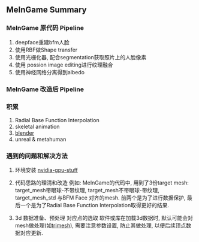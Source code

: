 ## MeInGame Summary

### MeInGame 原代码 Pipeline
1. deepface重建bfm人脸
2. 使用RBF做Shape transfer
3. 使用光栅化器, 配合segmentation获取照片上的人脸像素
4. 使用 possion image editing进行纹理融合
5. 使用神经网络分离得到albedo

### MeInGame 改造后 Pipeline


### 积累
1. Radial Base Function Interpolation
2. skeletal animation
3. [blender](blender.md)
4. unreal & metahuman


### 遇到的问题和解决方法
1. 环境安装
    [nvidia-gpu-stuff](nvidia-gpu-stuff.md)

2. 代码思路的理清和改造
    例如: MeInGame的代码中, 用到了3份target mesh: target_mesh带眼球-不带纹理, target_mesh不带眼球-带纹理, target_mesh_std 与BFM Face 对齐的mesh. 前两个是为了进行数据保护, 最后一个是为了Radial Base Function Interpolation取得更好的结果.

3. 3d 数据准备、预处理
    对应点的选取
    软件或库在加载3d数据时, 默认可能会对mesh做处理(如[trimesh](https://trimsh.org/trimesh.html)), 需要注意参数设置, 防止其做处理, 以便后续顶点数据对应更新.
